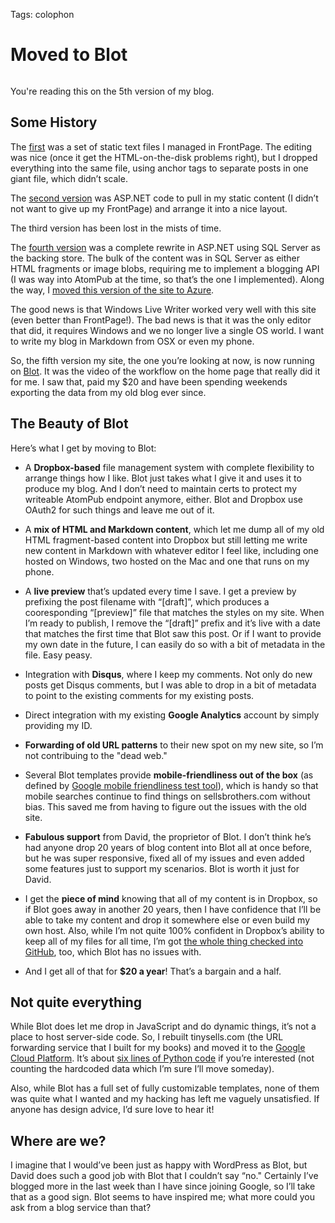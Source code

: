 Tags: colophon

Moved to Blot
=============

<img href="http://csells.blot.im/public/post-images/blot-logo.png" class="main-blog-image" />

You're reading this on the 5th version of my blog.

Some History
------------

The [first](</12641>) was a set of static text files I managed in FrontPage. The
editing was nice (once it get the HTML-on-the-disk problems right), but I
dropped everything into the same file, using anchor tags to separate posts in
one giant file, which didn’t scale.

The [second version](</12642>) was ASP.NET code to pull in my static content (I
didn’t not want to give up my FrontPage) and arrange it into a nice layout.

The third version has been lost in the mists of time.

The [fourth version](</12670>) was a complete rewrite in ASP.NET using SQL
Server as the backing store. The bulk of the content was in SQL Server as either
HTML fragments or image blobs, requiring me to implement a blogging API (I was
way into AtomPub at the time, so that’s the one I implemented). Along the way, I
[moved this version of the site to Azure](</12731>).

The good news is that Windows Live Writer worked very well with this site (even
better than FrontPage!). The bad news is that it was the only editor that did,
it requires Windows and we no longer live a single OS world. I want to write my
blog in Markdown from OSX or even my phone.

So, the fifth version my site, the one you’re looking at now, is now running on
[Blot](<http://blot.im>). It was the video of the workflow on the home page that
really did it for me. I saw that, paid my \$20 and have been spending weekends
exporting the data from my old blog ever since.

The Beauty of Blot
------------------

Here’s what I get by moving to Blot:

-   A **Dropbox-based** file management system with complete flexibility to
    arrange things how I like. Blot just takes what I give it and uses it to
    produce my blog. And I don’t need to maintain certs to protect my writeable
    AtomPub endpoint anymore, either. Blot and Dropbox use OAuth2 for such
    things and leave me out of it.

-   A **mix of HTML and Markdown content**, which let me dump all of my old HTML
    fragment-based content into Dropbox but still letting me write new content
    in Markdown with whatever editor I feel like, including one hosted on
    Windows, two hosted on the Mac and one that runs on my phone.

-   A **live preview** that’s updated every time I save. I get a preview by
    prefixing the post filename with “[draft]”, which produces a cooresponding
    “[preview]” file that matches the styles on my site. When I’m ready to
    publish, I remove the “[draft]” prefix and it’s live with a date that
    matches the first time that Blot saw this post. Or if I want to provide my
    own date in the future, I can easily do so with a bit of metadata in the
    file. Easy peasy.

-   Integration with **Disqus**, where I keep my comments. Not only do new posts
    get Disqus comments, but I was able to drop in a bit of metadata to point to
    the existing comments for my existing posts.

-   Direct integration with my existing **Google Analytics** account by simply
    providing my ID.

-   **Forwarding of old URL patterns** to their new spot on my new site, so I’m
    not contribuing to the "dead web."

-   Several Blot templates provide **mobile-friendliness out of the box** (as
    defined by [Google mobile friendliness test
    tool](<https://www.google.com/webmasters/tools/mobile-friendly/>)), which is
    handy so that mobile searches continue to find things on sellsbrothers.com
    without bias. This saved me from having to figure out the issues with the
    old site.

-   **Fabulous support** from David, the proprietor of Blot. I don’t think he’s
    had anyone drop 20 years of blog content into Blot all at once before, but
    he was super responsive, fixed all of my issues and even added some features
    just to support my scenarios. Blot is worth it just for David.

-   I get the **piece of mind** knowing that all of my content is in Dropbox, so
    if Blot goes away in another 20 years, then I have confidence that I’ll be
    able to take my content and drop it somewhere else or even build my own
    host. Also, while I’m not quite 100% confident in Dropbox’s ability to keep
    all of my files for all time, I’m got [the whole thing checked into
    GitHub](<https://github.com/csells/sb-blot>), too, which Blot has no issues
    with.

-   And I get all of that for **\$20 a year**! That’s a bargain and a half.

Not quite everything
--------------------

While Blot does let me drop in JavaScript and do dynamic things, it’s not a
place to host server-side code. So, I rebuilt tinysells.com (the URL forwarding
service that I built for my books) and moved it to the [Google Cloud
Platform](<http://cloud.google.com>). It’s about [six lines of Python
code](<https://github.com/csells/tinysells/blob/master/tinysells.py>) if you’re
interested (not counting the hardcoded data which I’m sure I’ll move someday).

Also, while Blot has a full set of fully customizable templates, none of them
was quite what I wanted and my hacking has left me vaguely unsatisfied. If
anyone has design advice, I’d sure love to hear it!

Where are we?
-------------

I imagine that I would’ve been just as happy with WordPress as Blot, but David
does such a good job with Blot that I couldn’t say “no." Certainly I’ve blogged
more in the last week than I have since joining Google, so I’ll take that as a
good sign. Blot seems to have inspired me; what more could you ask from a blog
service than that?
